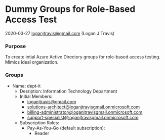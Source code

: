 # Dummy Groups for Role-Based Access Test

2020-03-27
loganjtravis@gmail.com (Logan J Travis)

### Purpose

To create intial Azure Active Directory groups for role-based access testing. Mimics ideal organization.

### Groups

* Name: dept-it
    * Desription: Information Technology Department
    * Initial Members:
        * loganjtravis@gmail.com
        * solutions-architect@loganjtravisgmail.onmicrosoft.com
        * billing-administrator@loganjtravisgmail.onmicrosoft.com
        * support-specialist@loganjtravisgmail.onmicrosoft.com
    * Subscription Roles:
        * Pay-As-You-Go (default subscription):
            * Reader